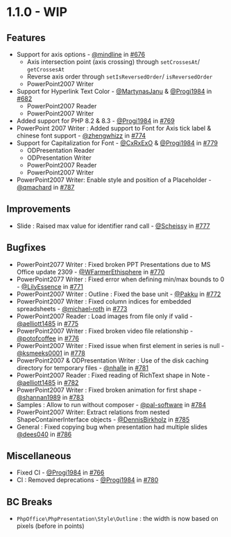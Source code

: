 # 1.1.0 - WIP

## Features

- Support for axis options - [@mindline](https://github.com/mindline-analytics) in [#676](https://github.com/PHPOffice/PHPPresentation/pull/676)
    - Axis intersection point (axis crossing) through `setCrossesAt`/ `getCrossesAt`
    - Reverse axis order through `setIsReversedOrder`/ `isReversedOrder`
    - PowerPoint2007 Writer
- Support for Hyperlink Text Color - [@MartynasJanu](https://github.com/MartynasJanu) & [@Progi1984](https://github.com/Progi1984) in [#682](https://github.com/PHPOffice/PHPPresentation/pull/682)
    - PowerPoint2007 Reader
    - PowerPoint2007 Writer
- Added support for PHP 8.2 & 8.3 - [@Progi1984](https://github.com/Progi1984) in [#769](https://github.com/PHPOffice/PHPPresentation/pull/769)
- PowerPoint 2007 Writer : Added support to Font for Axis tick label & chinese font support - [@zhengwhizz](https://github.com/zhengwhizz) in [#774](https://github.com/PHPOffice/PHPPresentation/pull/774)
- Support for Capitalization for Font - [@CxRxExO](https://github.com/CxRxExO) & [@Progi1984](https://github.com/Progi1984) in [#779](https://github.com/PHPOffice/PHPPresentation/pull/779)
    - ODPresentation Reader
    - ODPresentation Writer
    - PowerPoint2007 Reader
    - PowerPoint2007 Writer
- PowerPoint2007 Writer: Enable style and position of a Placeholder - [@qmachard](https://github.com/qmachard) in [#787](https://github.com/PHPOffice/PHPPresentation/pull/787)

## Improvements
- Slide : Raised max value for identifier rand call - [@Scheissy](https://github.com/Scheissy) in [#777](https://github.com/PHPOffice/PHPPresentation/pull/777)

## Bugfixes

- PowerPoint2077 Writer : Fixed broken PPT Presentations due to MS Office update 2309 - [@WFarmerEthisphere](https://github.com/WFarmerEthisphere) in [#770](https://github.com/PHPOffice/PHPPresentation/pull/770)
- PowerPoint2077 Writer : Fixed error when defining min/max bounds to 0 - [@LilyEssence](https://github.com/LilyEssence) in [#771](https://github.com/PHPOffice/PHPPresentation/pull/771)
- PowerPoint2007 Writer : Outline : Fixed the base unit - [@Pakku](https://github.com/Pakku) in [#772](https://github.com/PHPOffice/PHPPresentation/pull/772)
- PowerPoint2007 Writer : Fixed column indices for embedded spreadsheets - [@michael-roth](https://github.com/michael-roth) in [#773](https://github.com/PHPOffice/PHPPresentation/pull/773)
- PowerPoint2007 Reader : Load images from file only if valid - [@aelliott1485](https://github.com/aelliott1485) in [#775](https://github.com/PHPOffice/PHPPresentation/pull/775)
- PowerPoint2007 Writer : Fixed broken video file relationship - [@potofcoffee](https://github.com/potofcoffee) in [#776](https://github.com/PHPOffice/PHPPresentation/pull/776)
- PowerPoint2007 Writer : Fixed issue when first element in series is null - [@ksmeeks0001](https://github.com/ksmeeks0001) in [#778](https://github.com/PHPOffice/PHPPresentation/pull/778)
- PowerPoint2007 & ODPresentation Writer : Use of the disk caching directory for temporary files - [@nhalle](https://github.com/nhalle) in [#781](https://github.com/PHPOffice/PHPPresentation/pull/781)
- PowerPoint2007 Reader : Fixed reading of RichText shape in Note - [@aelliott1485](https://github.com/aelliott1485) in [#782](https://github.com/PHPOffice/PHPPresentation/pull/782)
- PowerPoint2007 Writer : Fixed broken animation for first shape - [@shannan1989](https://github.com/shannan1989) in [#783](https://github.com/PHPOffice/PHPPresentation/pull/783)
- Samples : Allow to run without composer - [@pal-software](https://github.com/pal-software) in [#784](https://github.com/PHPOffice/PHPPresentation/pull/784)
- PowerPoint2007 Writer: Extract relations from nested ShapeContainerInterface objects - [@DennisBirkholz](https://github.com/DennisBirkholz) in [#785](https://github.com/PHPOffice/PHPPresentation/pull/785)
- General : Fixed copying bug when presentation had multiple slides [@dees040](https://github.com/dees040) in [#786](https://github.com/PHPOffice/PHPPresentation/pull/786)

## Miscellaneous

- Fixed CI - [@Progi1984](https://github.com/Progi1984) in [#766](https://github.com/PHPOffice/PHPPresentation/pull/766)
- CI : Removed deprecations - [@Progi1984](https://github.com/Progi1984) in [#780](https://github.com/PHPOffice/PHPPresentation/pull/780)

## BC Breaks
- `PhpOffice\PhpPresentation\Style\Outline` : the width is now based on pixels (before in points)